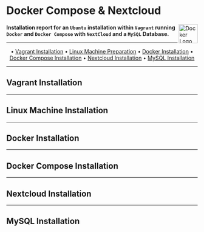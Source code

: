 # Docker Compose & Nextcloud

<img src="https://xibo.org.uk/img/svg/Home/icon_home_ubuntu_blue.svg" alt="Docker Logo" width='50' align="right">

**Installation report for an `Ubuntu` installation within `Vagrant` running `Docker` and `Docker Compose` with `NextCloud` and a `MySQL` Database.**

***

<p align="center">
	&bull;
	<a href="#vagrant-installation">Vagrant Installation</a>  
	&bull;
	<a href="#linux-machine-installation">Linux Machine Preparation</a>
	&bull;
	<a href="#docker-installation">Docker Installation</a>
	&bull;
	<a href="#docker-compose-installation">Docker Compose Installation</a>
	&bull;
	<a href="#nextcloud-installation">Nextcloud Installation</a>
	&bull;
	<a href="#mysql-installation">MySQL Installation</a>
</p>

***

## Vagrant Installation

***

## Linux Machine Installation

***

## Docker Installation

***

## Docker Compose Installation

***

## Nextcloud Installation

***

## MySQL Installation
